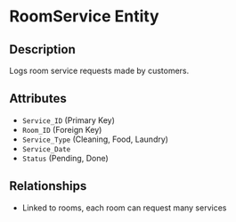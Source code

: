 # RoomService Entity

## Description
Logs room service requests made by customers.

## Attributes
- `Service_ID` (Primary Key)
- `Room_ID` (Foreign Key)
- `Service_Type` (Cleaning, Food, Laundry)
- `Service_Date`
- `Status` (Pending, Done)

## Relationships
- Linked to rooms, each room can request many services
